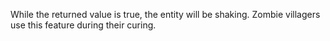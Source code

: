 While the returned value is true, the entity will be shaking.
Zombie villagers use this feature during their curing.